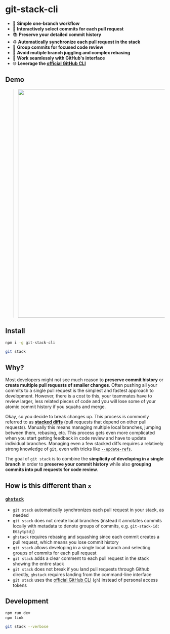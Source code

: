 # git-stack-cli

- 🚀 **Simple one-branch workflow**
- 🎯 **Interactively select commits for each pull request**
- 📚 **Preserve your detailed commit history**
- ♻️ **Automatically synchronize each pull request in the stack**
- 💬 **Group commits for focused code review**
- 🚫 **Avoid mutiple branch juggling and complex rebasing**
- 💪 **Work seamlessly with GitHub's interface**
- 🌐 **Leverage the [official GitHub CLI](https://cli.github.com/)**

## Demo

> <img src="https://github.com/magus/git-multi-diff-playground/assets/290084/cc583c01-4c3b-4416-b6a5-9702e5401c1b" width="720">

## Install

```bash
npm i -g git-stack-cli

git stack
```


## Why?

Most developers might not see much reason to **preserve commit history** or **create multiple pull requests of smaller changes**.
Often pushing all your commits to a single pull request is the simplest and fastest approach to development.
However, there is a cost to this, your teammates have to review larger, less related pieces of code and you will lose some of your atomic commit history if you squahs and merge.


Okay, so you decide to break changes up. This process is commonly referred to as **[stacked diffs](https://graphite.dev/guides/stacked-diffs)** (pull requests that depend on other pull requests).
Manually this means managing multiple local branches, jumping between them, rebasing, etc.
This process gets even more complicated when you start getting feedback in code review and have to update individual branches.
Managing even a few stacked diffs requires a relatively strong knowledge of `git`, even with tricks like [`--update-refs`](https://git-scm.com/docs/git-rebase#Documentation/git-rebase.txt---update-refs).

The goal of `git stack` is to combine the **simplicity of developing in a single branch** in order to **preserve your commit history** while also **grouping commits into pull requests for code review**.

## How is this different than **`x`**

### [`ghstack`](https://github.com/ezyang/ghstack)

- `git stack` automatically synchronizes each pull request in your stack, as needed
- `git stack` does not create local branches (instead it annotates commits locally with metadata to denote groups of commits, e.g. `git-stack-id: E63ytp5dj`)
- `ghstack` requires rebasing and squashing since each commit creates a pull request, which means you lose commit history
- `git stack` allows developing in a single local branch and selecting groups of commits for each pull request
- `git stack` adds a clear comment to each pull request in the stack showing the entire stack
- `git stack` does not break if you land pull requests through Github directly, `ghstack` requires landing from the command-line interface
- `git stack` uses the [official GitHub CLI](https://cli.github.com/) (`gh`) instead of personal access tokens

## Development

```bash
npm run dev
npm link

git stack --verbose
```


